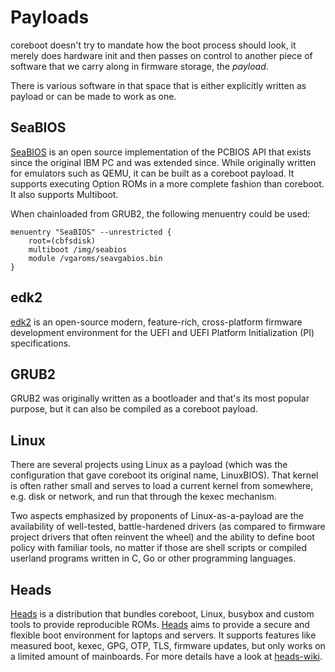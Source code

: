 # Payloads

coreboot doesn't try to mandate how the boot process should look, it merely
does hardware init and then passes on control to another piece of software
that we carry along in firmware storage, the _payload_.

There is various software in that space that is either explicitly written as
payload or can be made to work as one.

## SeaBIOS

[SeaBIOS](https://www.seabios.org) is an open source implementation of
the PCBIOS API that exists since the original IBM PC and was extended
since. While originally written for emulators such as QEMU, it can be built
as a coreboot payload. It supports executing Option ROMs in a more complete
fashion than coreboot. It also supports Multiboot.

When chainloaded from GRUB2, the following menuentry could be used:

    menuentry "SeaBIOS" --unrestricted {
        root=(cbfsdisk)
        multiboot /img/seabios
        module /vgaroms/seavgabios.bin
    }

## edk2

[edk2](https://github.com/tianocore/tianocore.github.io/wiki/Getting-Started-with-EDK-II) is an open-source modern, feature-rich,
cross-platform firmware development environment for the UEFI and UEFI
Platform Initialization (PI) specifications. 

## GRUB2

GRUB2 was originally written as a bootloader and that's its most popular
purpose, but it can also be compiled as a coreboot payload.

## Linux

There are several projects using Linux as a payload (which was the
configuration that gave coreboot its original name, LinuxBIOS). That kernel is
often rather small and serves to load a current kernel from somewhere, e.g.
disk or network, and run that through the kexec mechanism.

Two aspects emphasized by proponents of Linux-as-a-payload are the
availability of well-tested, battle-hardened drivers (as compared to
firmware project drivers that often reinvent the wheel) and the ability to
define boot policy with familiar tools, no matter if those are shell scripts
or compiled userland programs written in C, Go or other programming languages.

## Heads

[Heads] is a distribution that bundles coreboot, Linux, busybox and custom
tools to provide reproducible ROMs. [Heads] aims to provide a secure and
flexible boot environment for laptops and servers.
It supports features like measured boot, kexec, GPG, OTP, TLS, firmware
updates, but only works on a limited amount of mainboards.
For more details have a look at [heads-wiki].

[Heads]: https://github.com/osresearch/heads
[heads-wiki]: http://osresearch.net/
